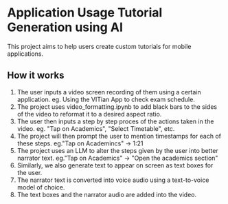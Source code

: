 # Application Usage Tutorial Generation using AI

This project aims to help users create custom tutorials for mobile applications.

## How it works

1. The user inputs a video screen recording of them using a certain application. eg. Using the VITian App to check exam schedule.
2. The project uses video_formatting.ipynb to add black bars to the sides of the video to reformat it to a desired aspect ratio.
3. The user then inputs a step by step proces of the actions taken in the video. eg. "Tap on Academics", "Select Timetable", etc.
4. The project will then prompt the user to mention timestamps for each of these steps. eg."Tap on Academincs" -> 1:21
5. The project uses an LLM to alter the steps given by the user into better narrator text. eg."Tap on Academics" -> "Open the academics section"
6. Similarly, we also generate text to appear on screen as text boxes for the user.
7. The narrator text is converted into voice audio using a text-to-voice model of choice.
8. The text boxes and the narrator audio are added into the video.
